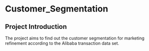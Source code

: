 # Customer_Segmentation
## Project Introduction
The project aims to find out the customer segmentation for marketing refinement according to the Alibaba transaction data set.
